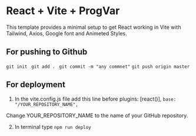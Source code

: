 # React + Vite + ProgVar

This template provides a minimal setup to get React working in Vite with Tailwind, Axios, Google font and Animeted Styles.


## For pushing to Github
`git init `
`git add . `
`git commit -m "any commnet"`
`git push origin master`



## For deployment

1. In the vite.config.js file add this line before plugins: [react()],
` base: "/YOUR_REPOSITORY_NAME", `

Change YOUR_REPOSITORY_NAME to the name of your GitHub repository.


2. In terminal type
` npm run deploy `


